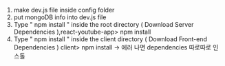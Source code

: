 1. make dev.js file inside config folder
2. put mongoDB info into dev.js file
3. Type " npm install " inside the root directory ( Download Server Dependencies ),react-youtube-app> npm install
4. Type " npm install " inside the client directory ( Download Front-end Dependencies ) client> npm install
   -> 에러 나면 dependencies 따로따로 인스톨
